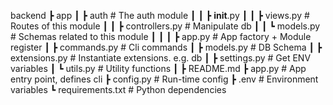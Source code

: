 backend
 ┣ app
 ┃ ┣ auth          # The auth module
 ┃ ┃ ┣ __init__.py
 ┃ ┃ ┣ views.py           # Routes of this module
 ┃ ┃ ┣ controllers.py     # Manipulate db
 ┃ ┃ ┗ models.py          # Schemas related to this module
 ┃ ┃
 ┃ ┣ app.py           # App factory + Module register
 ┃ ┣ commands.py			# Cli commands
 ┃ ┣ models.py				# DB Schema
 ┃ ┣ extensions.py		# Instantiate extensions. e.g. db
 ┃ ┣ settings.py		  # Get ENV variables
 ┃ ┗ utils.py				  # Utility functions
 ┃
 ┣ README.md
 ┣ app.py					# App entry point, defines cli
 ┣ config.py				# Run-time config
 ┣ .env							# Environment variables
 ┗ requirements.txt			# Python dependencies